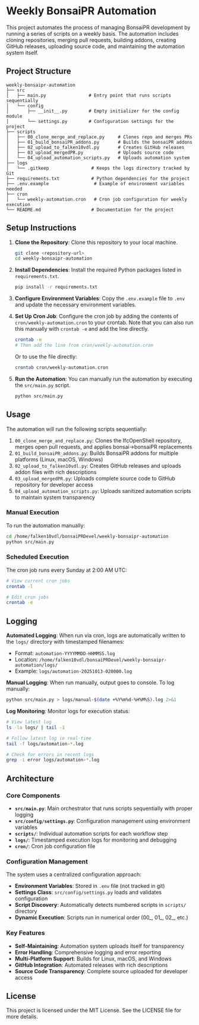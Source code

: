 # Weekly BonsaiPR Automation

This project automates the process of managing BonsaiPR development by running a series of scripts on a weekly basis. The automation includes cloning repositories, merging pull requests, building addons, creating GitHub releases, uploading source code, and maintaining the automation system itself.

## Project Structure

```
weekly-bonsaipr-automation
├── src
│   ├── main.py                # Entry point that runs scripts sequentially
│   └── config
│       ├── __init__.py        # Empty initializer for the config module
│       └── settings.py        # Configuration settings for the project
├── scripts
│   ├── 00_clone_merge_and_replace.py     # Clones repo and merges PRs
│   ├── 01_build_bonsaiPR_addons.py       # Builds the bonsaiPR addons
│   ├── 02_upload_to_falken10vdl.py       # Creates GitHub releases
│   ├── 03_upload_mergedPR.py             # Uploads source code
│   └── 04_upload_automation_scripts.py   # Uploads automation system
├── logs
│   └── .gitkeep                # Keeps the logs directory tracked by Git
├── requirements.txt            # Python dependencies for the project
├── .env.example                 # Example of environment variables needed
├── cron
│   └── weekly-automation.cron   # Cron job configuration for weekly execution
└── README.md                   # Documentation for the project
```

## Setup Instructions

1. **Clone the Repository**: Clone this repository to your local machine.
   
   ```bash
   git clone <repository-url>
   cd weekly-bonsaipr-automation
   ```

2. **Install Dependencies**: Install the required Python packages listed in `requirements.txt`.

   ```bash
   pip install -r requirements.txt
   ```

3. **Configure Environment Variables**: Copy the `.env.example` file to `.env` and update the necessary environment variables.

4. **Set Up Cron Job**: Configure the cron job by adding the contents of `cron/weekly-automation.cron` to your crontab. Note that you can also run this manually with `crontab -e` and add the line directly.

   ```bash
   crontab -e
   # Then add the line from cron/weekly-automation.cron
   ```

   Or to use the file directly:
   ```bash
   crontab cron/weekly-automation.cron
   ```

5. **Run the Automation**: You can manually run the automation by executing the `src/main.py` script.

   ```bash
   python src/main.py
   ```

## Usage

The automation will run the following scripts sequentially:

1. `00_clone_merge_and_replace.py`: Clones the IfcOpenShell repository, merges open pull requests, and applies bonsai→bonsaiPR replacements
2. `01_build_bonsaiPR_addons.py`: Builds BonsaiPR addons for multiple platforms (Linux, macOS, Windows)
3. `02_upload_to_falken10vdl.py`: Creates GitHub releases and uploads addon files with rich descriptions
4. `03_upload_mergedPR.py`: Uploads complete source code to GitHub repository for developer access
5. `04_upload_automation_scripts.py`: Uploads sanitized automation scripts to maintain system transparency

### Manual Execution

To run the automation manually:

```bash
cd /home/falken10vdl/bonsaiPRDevel/weekly-bonsaipr-automation
python src/main.py
```

### Scheduled Execution

The cron job runs every Sunday at 2:00 AM UTC:

```bash
# View current cron jobs
crontab -l

# Edit cron jobs
crontab -e
```

## Logging

**Automated Logging**: When run via cron, logs are automatically written to the `logs/` directory with timestamped filenames:
- Format: `automation-YYYYMMDD-HHMMSS.log`
- Location: `/home/falken10vdl/bonsaiPRDevel/weekly-bonsaipr-automation/logs/`
- Example: `logs/automation-20251013-020000.log`

**Manual Logging**: When run manually, output goes to console. To log manually:

```bash
python src/main.py > logs/manual-$(date +%Y%m%d-%H%M%S).log 2>&1
```

**Log Monitoring**: Monitor logs for execution status:

```bash
# View latest log
ls -la logs/ | tail -1

# Follow latest log in real-time
tail -f logs/automation-*.log

# Check for errors in recent logs
grep -i error logs/automation-*.log
```

## Architecture

### Core Components

- **`src/main.py`**: Main orchestrator that runs scripts sequentially with proper logging
- **`src/config/settings.py`**: Configuration management using environment variables
- **`scripts/`**: Individual automation scripts for each workflow step
- **`logs/`**: Timestamped execution logs for monitoring and debugging
- **`cron/`**: Cron job configuration file

### Configuration Management

The system uses a centralized configuration approach:

- **Environment Variables**: Stored in `.env` file (not tracked in git)
- **Settings Class**: `src/config/settings.py` loads and validates configuration
- **Script Discovery**: Automatically detects numbered scripts in `scripts/` directory
- **Dynamic Execution**: Scripts run in numerical order (00_, 01_, 02_, etc.)

### Key Features

- **Self-Maintaining**: Automation system uploads itself for transparency
- **Error Handling**: Comprehensive logging and error reporting
- **Multi-Platform Support**: Builds for Linux, macOS, and Windows
- **GitHub Integration**: Automated releases with rich descriptions
- **Source Code Transparency**: Complete source uploaded for developer access

## License

This project is licensed under the MIT License. See the LICENSE file for more details.